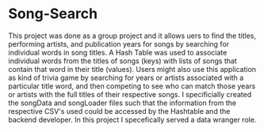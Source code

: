 # Song-Search
This project was done as a group project and it allows uers to find the titles, performing artists, and publication years for songs by searching for individual words in song titles. A Hash Table was used to associate individual words from the titles of songs (keys) with lists of songs that contain that word in their title (values). Users might also use this application as kind of trivia game by searching for years or artists associated with a particular title word, and then competing to see who can match those years or artists with the full titles of their respective songs.
I specificially created the songData and songLoader files such that the information from the respective CSV's used could be accessed by the Hashtable and the backend developer. In this project I specefically served a data wranger role. 
